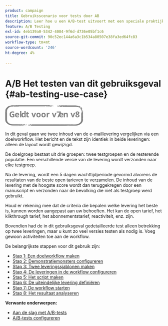 ```yaml
---
product: campaign
title: Gebruiksscenario voor tests door AB
description: Leer hoe u een A/B-test uitvoert met een speciale praktijkcase.
feature: A/B Testing
exl-id: 4eb139a0-5342-4084-9f6d-d736e05bf1c6
source-git-commit: 90c52ec144a6a3c1b534a80507e38fa3ed64fc83
workflow-type: tm+mt
source-wordcount: '246'
ht-degree: 4%

---
```


# A/B Het testen van dit gebruiksgeval {#ab-testing-use-case}

![](../../assets/common.svg)

In dit geval gaan we twee inhoud van de e-maillevering vergelijken via een doelworkflow. Het bericht en de tekst zijn identiek in beide leveringen: alleen de layout wordt gewijzigd.

De doelgroep bestaat uit drie groepen: twee testgroepen en de resterende populatie. Een verschillende versie van de levering wordt verzonden naar elke testgroep.

Na de levering, wordt een 5 dagen wachttijdperiode gevormd alvorens de resultaten van de beste open tarieven te verzamelen. De inhoud van de levering met de hoogste score wordt dan teruggekregen door een manuscript en verzonden naar de bevolking die niet als testgroep werd gebruikt.

Houd er rekening mee dat de criteria die bepalen welke levering het beste is, kunnen worden aangepast aan uw behoeften. Het kan de open tarief, het klikthrough tarief, het abonnementstarief, reactiviteit, enz. zijn.

Bovendien had de in dit gebruiksgeval gedetailleerde test alleen betrekking op twee leveringen, maar u kunt zo veel versies testen als nodig is. Voeg gewoon activiteiten toe aan de workflow.

De belangrijkste stappen voor dit gebruik zijn:

* [Stap 1: Een doelworkflow maken](a-b-testing-uc-targeting-workflow.md)
* [Stap 2: Demonstratiemonsters configureren](a-b-testing-uc-population-samples.md)
* [Stap 3: Twee leveringssjablonen maken](a-b-testing-uc-delivery-templates.md)
* [Stap 4: De leveringen in de workflow configureren](a-b-testing-uc-configuring-deliveries.md)
* [Stap 5: Het script maken](a-b-testing-uc-script.md)
* [Stap 6: De uiteindelijke levering definiëren](a-b-testing-uc-final-delivery.md)
* [Stap 7: De workflow starten](a-b-testing-uc-start-workflow.md)
* [Stap 8: Het resultaat analyseren](a-b-testing-uc-analyzing.md)

**Verwante onderwerpen:**

* [Aan de slag met A/B-tests](get-started-a-b-testing.md)
* [A/B-tests configureren](configuring-a-b-testing.md)
